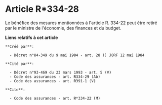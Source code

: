 # Article R*334-28

Le bénéfice des mesures mentionnées à l'article R. 334-22 peut être retiré par le ministre de l'économie, des finances et du
budget.

**Liens relatifs à cet article**

	**Créé par**:

	  - Décret n°84-349 du 9 mai 1984 - art. 28 () JORF 12 mai 1984

	**Cité par**:

	  - Décret n°93-469 du 23 mars 1993 - art. 5 (V)
	  - Code des assurances - art. R334-29 (Ab)
	  - Code des assurances - art. R391-1 (V)

	**Cite**:

	  - Code des assurances - art. R*334-22 (M)
